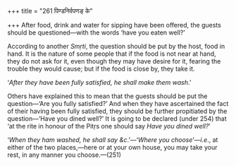 +++
title = "261 पिण्डनिर्वपणङ् के"

+++
After food, drink and water for sipping have been offered, the guests
should be questioned—with the words ‘have you eaten well?’

According to another *Smṛti*, the question should be put by the host,
food in hand. It is the nature of some people that if the food is not
near at hand, they do not ask for it, even though they may have desire
for it, fearing the trouble they would cause; but if the food is close
by, they take it.

‘*After they have been fully satisfied, he shall make them wash*.’

Others have explained this to mean that the guests should be put the
question—‘Are you fully satisfied?’ And when they have ascertained the
fact of their having been fully satisfied, they should be further
propitiated by the question—‘Have you dined well?’ It is going to be
declared (under 254) that ‘at the rite in honour of the Pitṛs one should
say *Have you dined well?*’

‘*When they ham washed, he shall say &c*.’—‘*Where you choose*’—*i.e*.,
at either of the two places,—here or at your own house, you may take
your rest, in any manner you choose.—(251)


